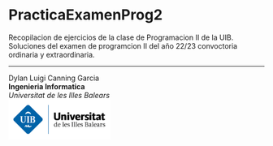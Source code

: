# PracticaExamenProg2
Recopilacion de ejercicios de la clase de Programacion II de la UIB.
Soluciones del examen de programcion II del año 22/23 convoctoria ordinaria y extraordinaria.



----------------------------------------
Dylan Luigi Canning Garcia <br>
**Ingenieria Informatica**<br>
*Universitat de les Illes Balears*<br>
<img src="logouni.png" width="200" align>

